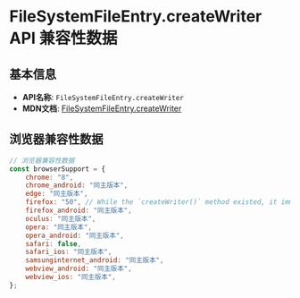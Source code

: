 # FileSystemFileEntry.createWriter API 兼容性数据

## 基本信息

- **API名称**: `FileSystemFileEntry.createWriter`
- **MDN文档**: [FileSystemFileEntry.createWriter](https://developer.mozilla.org/docs/Web/API/FileSystemFileEntry/createWriter)

## 浏览器兼容性数据

```javascript
// 浏览器兼容性数据
const browserSupport = {
    chrome: "8",
    chrome_android: "同主版本",
    edge: "同主版本",
    firefox: "50", // While the `createWriter()` method existed, it immediately called `errorCallback` with the `NS_ERROR_...,
    firefox_android: "同主版本",
    oculus: "同主版本",
    opera: "同主版本",
    opera_android: "同主版本",
    safari: false,
    safari_ios: "同主版本",
    samsunginternet_android: "同主版本",
    webview_android: "同主版本",
    webview_ios: "同主版本",
};

```

